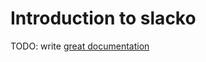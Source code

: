 # Introduction to slacko

TODO: write [great documentation](http://jacobian.org/writing/what-to-write/)
